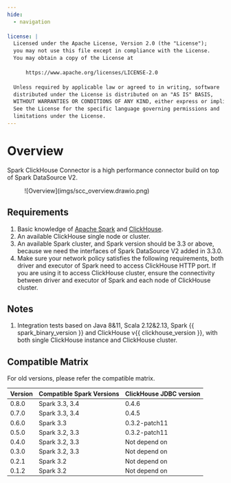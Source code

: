 ```yaml
---
hide:
  - navigation

license: |
  Licensed under the Apache License, Version 2.0 (the "License");
  you may not use this file except in compliance with the License.
  You may obtain a copy of the License at
  
      https://www.apache.org/licenses/LICENSE-2.0
  
  Unless required by applicable law or agreed to in writing, software
  distributed under the License is distributed on an "AS IS" BASIS,
  WITHOUT WARRANTIES OR CONDITIONS OF ANY KIND, either express or implied.
  See the License for the specific language governing permissions and
  limitations under the License.
---
```


Overview
===

Spark ClickHouse Connector is a high performance connector build on top of Spark DataSource V2.

<figure markdown>
  ![Overview](imgs/scc_overview.drawio.png)
</figure>

## Requirements

1. Basic knowledge of [Apache Spark](https://spark.apache.org/docs/latest/) and [ClickHouse](https://clickhouse.com/docs/en/).
2. An available ClickHouse single node or cluster.
3. An available Spark cluster, and Spark version should be 3.3 or above, because we need the interfaces of Spark DataSource V2
   added in 3.3.0.
4. Make sure your network policy satisfies the following requirements, both driver and executor of Spark need to access 
   ClickHouse HTTP port. If you are using it to access ClickHouse cluster, ensure the connectivity between driver and
   executor of Spark and each node of ClickHouse cluster.

## Notes

1. Integration tests based on Java 8&11, Scala 2.12&2.13, Spark {{ spark_binary_version }} and ClickHouse
   v{{ clickhouse_version }}, with both single ClickHouse instance and ClickHouse cluster.

## Compatible Matrix

For old versions, please refer the compatible matrix.

| Version | Compatible Spark Versions | ClickHouse JDBC version |
|---------|---------------------------|-------------------------|
| 0.8.0   | Spark 3.3, 3.4            | 0.4.6                   |
| 0.7.0   | Spark 3.3, 3.4            | 0.4.5                   |
| 0.6.0   | Spark 3.3                 | 0.3.2-patch11           |
| 0.5.0   | Spark 3.2, 3.3            | 0.3.2-patch11           |
| 0.4.0   | Spark 3.2, 3.3            | Not depend on           |
| 0.3.0   | Spark 3.2, 3.3            | Not depend on           |
| 0.2.1   | Spark 3.2                 | Not depend on           |
| 0.1.2   | Spark 3.2                 | Not depend on           |
